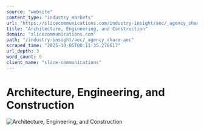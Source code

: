 ```yaml
---
source: "website"
content_type: "industry_markets"
url: "https://slicecommunications.com/industry-insight/aec/_agency_share-aec"
title: "Architecture, Engineering, and Construction"
domain: "slicecommunications.com"
path: "/industry-insight/aec/_agency_share-aec"
scraped_time: "2025-10-05T00:11:35.278617"
url_depth: 3
word_count: 9
client_name: "slice-communications"
---
```


# Architecture, Engineering, and Construction

![Architecture, Engineering, and Construction](https://slicecommunications.com/wp-content/uploads/2019/04/Agency_Share-AEC-300x158.png)